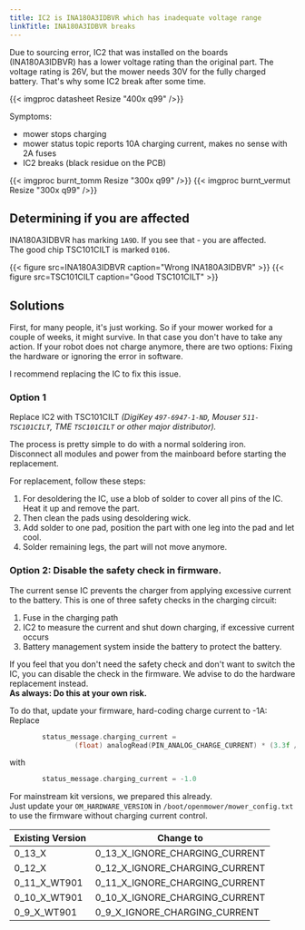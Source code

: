```yaml
---
title: IC2 is INA180A3IDBVR which has inadequate voltage range
linkTitle: INA180A3IDBVR breaks
---
```


Due to sourcing error, IC2 that was installed on the boards (INA180A3IDBVR) has a lower voltage rating than the original part. The voltage rating is 26V, but the mower needs 30V for the fully charged battery. That's why some IC2 break after some time.

{{< imgproc datasheet Resize "400x q99" />}}

Symptoms:

* mower stops charging
* mower status topic reports 10A charging current, makes no sense with 2A fuses
* IC2 breaks (black residue on the PCB)

{{< imgproc burnt_tomm Resize "300x q99" />}}
{{< imgproc burnt_vermut Resize "300x q99" />}}


## Determining if you are affected

INA180A3IDBVR has marking `1A9D`. If you see that - you are affected.  
The good chip TSC101CILT is marked `0106`.

{{< figure src=INA180A3IDBVR caption="Wrong INA180A3IDBVR" >}}
{{< figure src=TSC101CILT caption="Good TSC101CILT" >}}


## Solutions

First, for many people, it's just working. So if your mower worked for a couple of weeks, it might survive. In that case you don't have to take any action. If your robot does not charge anymore, there are two options: Fixing the hardware or ignoring the error in software.

I recommend replacing the IC to fix this issue.


### Option 1

Replace IC2 with TSC101CILT *(DigiKey `497-6947-1-ND`, Mouser `511-TSC101CILT`, TME `TSC101CILT` or other major distributor).*

The process is pretty simple to do with a normal soldering iron.  
Disconnect all modules and power from the mainboard before starting the replacement.

For replacement, follow these steps:
1. For desoldering the IC, use a blob of solder to cover all pins of the IC. Heat it up and remove the part. 
2. Then clean the pads using desoldering wick.
3. Add solder to one pad, position the part with one leg into the pad and let cool.
4. Solder remaining legs, the part will not move anymore.


### Option 2: Disable the safety check in firmware.

The current sense IC prevents the charger from applying excessive current to the battery. This is one of three safety checks in the charging circuit:
1. Fuse in the charging path
2. IC2 to measure the current and shut down charging, if excessive current occurs
3. Battery management system inside the battery to protect the battery.

If you feel that you don't need the safety check and don't want to switch the IC, you can disable the check in the firmware. We advise to do the hardware replacement instead.  
**As always: Do this at your own risk.**

To do that, update your firmware, hard-coding charge current to -1A:
Replace

```c
        status_message.charging_current =
                (float) analogRead(PIN_ANALOG_CHARGE_CURRENT) * (3.3f / 4096.0f) / (CURRENT_SENSE_GAIN * R_SHUNT);
```

with

```c
        status_message.charging_current = -1.0
```

For mainstream kit versions, we prepared this already.  
Just update your `OM_HARDWARE_VERSION` in `/boot/openmower/mower_config.txt` to use the firmware without charging current control.

| Existing Version | Change to  |
|------------------------|------------|
| 0_13_X                 | 0_13_X_IGNORE_CHARGING_CURRENT |
| 0_12_X                 | 0_12_X_IGNORE_CHARGING_CURRENT |
| 0_11_X_WT901           | 0_11_X_IGNORE_CHARGING_CURRENT |
| 0_10_X_WT901           | 0_10_X_IGNORE_CHARGING_CURRENT |
| 0_9_X_WT901            | 0_9_X_IGNORE_CHARGING_CURRENT |
